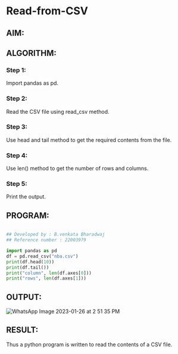 # Read-from-CSV

## AIM:

## ALGORITHM:
### Step 1:
Import pandas as pd.
### Step 2:
Read the CSV file using read_csv method.
### Step 3:
Use head and tail method to get the required contents from the file.
### Step 4:
Use len() method to get the number of rows and columns.
### Step 5:
Print the output.
## PROGRAM:
```python

## Developed by : B.venkata Bharadwaj
## Reference number : 22003979

import pandas as pd
df = pd.read_csv("nba.csv")
print(df.head(10))
print(df.tail())
print("column", len(df.axes[0]))
print("rows", len(df.axes[1]))
```
## OUTPUT:
![WhatsApp Image 2023-01-26 at 2 51 35 PM](https://user-images.githubusercontent.com/119560345/214806283-a764832c-911e-473c-bc22-9deab9d160d4.jpeg)

## RESULT:
Thus a python program is written to read the contents of a CSV file.
